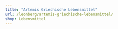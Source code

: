 ```yaml
---
title: "Artemis Griechische Lebensmittel"
url: /leonberg/artemis-griechische-lebensmittel/
shop: Lebensmittel
---
```

